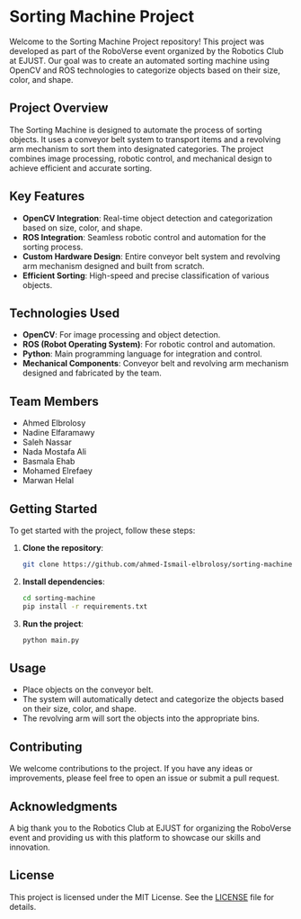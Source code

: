 # Sorting Machine Project

Welcome to the Sorting Machine Project repository! This project was developed as part of the RoboVerse event organized by the Robotics Club at EJUST. Our goal was to create an automated sorting machine using OpenCV and ROS technologies to categorize objects based on their size, color, and shape.

## Project Overview

The Sorting Machine is designed to automate the process of sorting objects. It uses a conveyor belt system to transport items and a revolving arm mechanism to sort them into designated categories. The project combines image processing, robotic control, and mechanical design to achieve efficient and accurate sorting.

## Key Features

- **OpenCV Integration**: Real-time object detection and categorization based on size, color, and shape.
- **ROS Integration**: Seamless robotic control and automation for the sorting process.
- **Custom Hardware Design**: Entire conveyor belt system and revolving arm mechanism designed and built from scratch.
- **Efficient Sorting**: High-speed and precise classification of various objects.

## Technologies Used

- **OpenCV**: For image processing and object detection.
- **ROS (Robot Operating System)**: For robotic control and automation.
- **Python**: Main programming language for integration and control.
- **Mechanical Components**: Conveyor belt and revolving arm mechanism designed and fabricated by the team.

## Team Members

- Ahmed Elbrolosy
- Nadine Elfaramawy
- Saleh Nassar
- Nada Mostafa Ali
- Basmala Ehab
- Mohamed Elrefaey
- Marwan Helal

## Getting Started

To get started with the project, follow these steps:

1. **Clone the repository**:
   ```bash
   git clone https://github.com/ahmed-Ismail-elbrolosy/sorting-machine.git
   ```

2. **Install dependencies**:
   ```bash
   cd sorting-machine
   pip install -r requirements.txt
   ```

3. **Run the project**:
   ```bash
   python main.py
   ```

## Usage

- Place objects on the conveyor belt.
- The system will automatically detect and categorize the objects based on their size, color, and shape.
- The revolving arm will sort the objects into the appropriate bins.

## Contributing

We welcome contributions to the project. If you have any ideas or improvements, please feel free to open an issue or submit a pull request.

## Acknowledgments

A big thank you to the Robotics Club at EJUST for organizing the RoboVerse event and providing us with this platform to showcase our skills and innovation.

## License

This project is licensed under the MIT License. See the [LICENSE](LICENSE) file for details.
